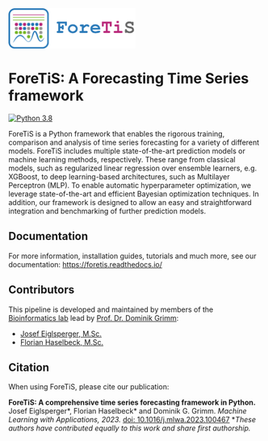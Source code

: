 <div align="left"><img src="https://raw.githubusercontent.com/grimmlab/ForeTiS/master/docs/image/Logo_ForeTiS_Text.png" height="80"/></div>

# ForeTiS: A Forecasting Time Series framework

[![Python 3.8](https://img.shields.io/badge/Python-3.8-3776AB)](https://www.python.org/downloads/release/python-388/)

ForeTiS is a Python framework that enables the rigorous training, comparison and analysis of time series forecasting for a variety of different models. 
ForeTiS includes multiple state-of-the-art prediction models or machine learning methods, respectively. 
These range from classical models, such as regularized linear regression over ensemble learners, e.g. XGBoost, to deep learning-based architectures, such as Multilayer Perceptron (MLP). 
To enable automatic hyperparameter optimization, we leverage state-of-the-art and efficient Bayesian optimization techniques. 
In addition, our framework is designed to allow an easy and straightforward integration and benchmarking of further prediction models.

## Documentation
For more information, installation guides, tutorials and much more, see our documentation: https://foretis.readthedocs.io/

## Contributors
This pipeline is developed and maintained by members of the [Bioinformatics lab](https://bit.cs.tum.de) lead by [Prof. Dr. Dominik Grimm](https://bit.cs.tum.de/team/dominik-grimm/):
- [Josef Eiglsperger, M.Sc.](https://bit.cs.tum.de/team/josef-eiglsperger/)
- [Florian Haselbeck, M.Sc.](https://bit.cs.tum.de/team/florian-haselbeck/)

## Citation
When using ForeTiS, please cite our publication:

**ForeTiS: A comprehensive time series forecasting framework in Python.**
Josef Eiglsperger*, Florian Haselbeck* and Dominik G. Grimm.
*Machine Learning with Applications, 2023.* [doi: 10.1016/j.mlwa.2023.100467](https://doi.org/10.1016/j.mlwa.2023.100467)
**These authors have contributed equally to this work and share first authorship.*
